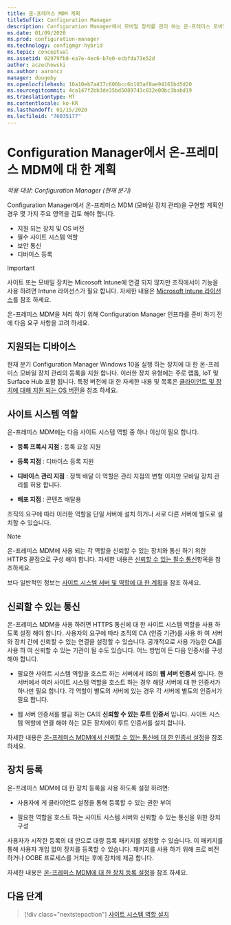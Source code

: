 ```yaml
---
title: 온-프레미스 MDM 계획
titleSuffix: Configuration Manager
description: Configuration Manager에서 모바일 장치를 관리 하는 온-프레미스 모바일 장치 관리 계획
ms.date: 01/09/2020
ms.prod: configuration-manager
ms.technology: configmgr-hybrid
ms.topic: conceptual
ms.assetid: 02979fb8-ea7e-4ec6-b7e0-ecbfda73e52d
author: aczechowski
ms.author: aaroncz
manager: dougeby
ms.openlocfilehash: 10a10eb7a437c606bcc6b103af8ae94161bd5d20
ms.sourcegitcommit: 4ca147f2bb3de35bd5089743c832e00bc3babd19
ms.translationtype: MT
ms.contentlocale: ko-KR
ms.lasthandoff: 01/15/2020
ms.locfileid: "76035177"
---
```

# <a name="plan-for-on-premises-mdm-in-configuration-manager"></a>Configuration Manager에서 온-프레미스 MDM에 대 한 계획

*적용 대상: Configuration Manager (현재 분기)*

Configuration Manager에서 온-프레미스 MDM (모바일 장치 관리)을 구현할 계획인 경우 몇 가지 주요 영역을 검토 해야 합니다.

- 지원 되는 장치 및 OS 버전
- 필수 사이트 시스템 역할
- 보안 통신
- 디바이스 등록

> [!IMPORTANT]
> 사이트 또는 모바일 장치는 Microsoft Intune에 연결 되지 않지만 조직에서이 기능을 사용 하려면 Intune 라이선스가 필요 합니다. 자세한 내용은 [Microsoft Intune 라이선스](https://docs.microsoft.com/intune/fundamentals/licenses)를 참조 하세요.

온-프레미스 MDM을 처리 하기 위해 Configuration Manager 인프라를 준비 하기 전에 다음 요구 사항을 고려 하세요.

## <a name="bkmk_devices"></a> 지원되는 디바이스  

현재 분기 Configuration Manager Windows 10을 실행 하는 장치에 대 한 온-프레미스 모바일 장치 관리의 등록을 지원 합니다. 이러한 장치 유형에는 주로 랩톱, IoT 및 Surface Hub 포함 됩니다. 특정 버전에 대 한 자세한 내용 및 목록은 [클라이언트 및 장치에 대해 지원 되는 OS 버전](/configmgr/core/plan-design/configs/supported-operating-systems-for-clients-and-devices#bkmk_OnpremOS)을 참조 하세요.

## <a name="bkmk_roles"></a> 사이트 시스템 역할

온-프레미스 MDM에는 다음 사이트 시스템 역할 중 하나 이상이 필요 합니다.

- **등록 프록시 지점** : 등록 요청 지원

- **등록 지점** : 디바이스 등록 지원

- **디바이스 관리 지점** : 정책 배달 이 역할은 관리 지점의 변형 이지만 모바일 장치 관리를 허용 합니다.

- **배포 지점** : 콘텐츠 배달용

조직의 요구에 따라 이러한 역할을 단일 서버에 설치 하거나 서로 다른 서버에 별도로 설치할 수 있습니다.

> [!NOTE]
> 온-프레미스 MDM에 사용 되는 각 역할을 신뢰할 수 있는 장치와 통신 하기 위한 HTTPS 끝점으로 구성 해야 합니다. 자세한 내용은 [신뢰할 수 있는 필수 통신](#bkmk_trustedComs)항목을 참조하세요.

보다 일반적인 정보는 [사이트 시스템 서버 및 역할에 대 한 계획](/sccm/core/plan-design/hierarchy/plan-for-site-system-servers-and-site-system-roles)을 참조 하세요.

## <a name="bkmk_trustedComs"></a>신뢰할 수 있는 통신

온-프레미스 MDM을 사용 하려면 HTTPS 통신에 대 한 사이트 시스템 역할을 사용 하도록 설정 해야 합니다. 사용자의 요구에 따라 조직의 CA (인증 기관)를 사용 하 여 서버와 장치 간에 신뢰할 수 있는 연결을 설정할 수 있습니다. 공개적으로 사용 가능한 CA를 사용 하 여 신뢰할 수 있는 기관이 될 수도 있습니다. 어느 방법이 든 다음 인증서를 구성 해야 합니다.

- 필요한 사이트 시스템 역할을 호스트 하는 서버에서 IIS의 **웹 서버 인증서** 입니다. 한 서버에서 여러 사이트 시스템 역할을 호스트 하는 경우 해당 서버에 대 한 인증서가 하나만 필요 합니다. 각 역할이 별도의 서버에 있는 경우 각 서버에 별도의 인증서가 필요 합니다.

- 웹 서버 인증서를 발급 하는 CA의 **신뢰할 수 있는 루트 인증서** 입니다. 사이트 시스템 역할에 연결 해야 하는 모든 장치에이 루트 인증서를 설치 합니다.

자세한 내용은 [온-프레미스 MDM에서 신뢰할 수 있는 통신에 대 한 인증서 설정](/sccm/mdm/get-started/set-up-certificates-on-premises-mdm)을 참조 하세요.

## <a name="bkmk_enrollment"></a>장치 등록

온-프레미스 MDM에 대 한 장치 등록을 사용 하도록 설정 하려면:

- 사용자에 게 클라이언트 설정을 통해 등록할 수 있는 권한 부여

- 필요한 역할을 호스트 하는 사이트 시스템 서버와 신뢰할 수 있는 통신을 위한 장치 구성

사용자가 시작한 등록의 대 안으로 대량 등록 패키지를 설정할 수 있습니다. 이 패키지를 통해 사용자 개입 없이 장치를 등록할 수 있습니다. 패키지를 사용 하기 위해 프로 비전 하거나 OOBE 프로세스를 거치는 후에 장치에 제공 합니다.

자세한 내용은 [온-프레미스 MDM에 대 한 장치 등록 설정](/sccm/mdm/get-started/set-up-device-enrollment-on-premises-mdm)을 참조 하세요.

## <a name="next-step"></a>다음 단계

> [!div class="nextstepaction"]
> [사이트 시스템 역할 설치](/configmgr/mdm/get-started/install-site-system-roles-for-on-premises-mdm)

